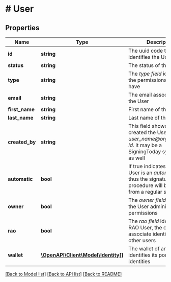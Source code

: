 # # User

## Properties

Name | Type | Description | Notes
------------ | ------------- | ------------- | -------------
**id** | **string** | The uuid code that identifies the User | 
**status** | **string** | The status of the User | [optional] 
**type** | **string** | The _type field_ identifies the permissions the User have | [optional] 
**email** | **string** | The email associated to the User | [optional] 
**first_name** | **string** | First name of the User | [optional] 
**last_name** | **string** | Last name of the User | [optional] 
**created_by** | **string** | This field shows who created the User - _user_name@organization-id_. It may be a SigningToday system User as well | [optional] 
**automatic** | **bool** | If true indicates that the User is an _automatic_ one, thus the signature procedure will be different from a regular signer | [optional] 
**owner** | **bool** | The _owner field_ gives to the User administrative permissions | [optional] 
**rao** | **bool** | The _rao field_ identifies a RAO User, the one can associate identities to the other users | [optional] 
**wallet** | [**\OpenAPI\Client\Model\Identity[]**](Identity.md) | The wallet of an User identifies its portfolio of identities | [optional] 

[[Back to Model list]](../../README.md#documentation-for-models) [[Back to API list]](../../README.md#documentation-for-api-endpoints) [[Back to README]](../../README.md)



